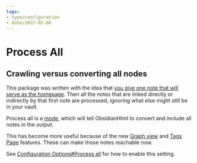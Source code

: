 ```yaml
---
tags:
- type/configuration
- date/2022-02-06
---
```

# Process All   
   
## Crawling versus converting all nodes   
This package was written with the idea that [you give one note that will serve as the homepage](../../Configurations/Modes/Modes.md#entrypoint-mode). Then all the notes that are linked directly or indirectly by that first note are processed, ignoring what else might still be in your vault.   
   
Process all is a [mode](../../Configurations/Modes/Modes.md), which will tell ObsidianHtml to convert and include all notes in the output.    
   
This has become more useful because of the new [Graph view](../../Configurations/Features/Graph%20view.md) and [Tags Page](../../Configurations/Features/Tags%20Page.md) features. These can make those notes reachable now.    
   
See [Configuration Options#Process all](../../Configurations/Configuration%20Options.md#process-all) for how to enable this setting.